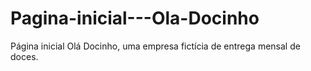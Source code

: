 # Pagina-inicial---Ola-Docinho
Página inicial Olá Docinho, uma empresa fictícia de entrega mensal de doces.
